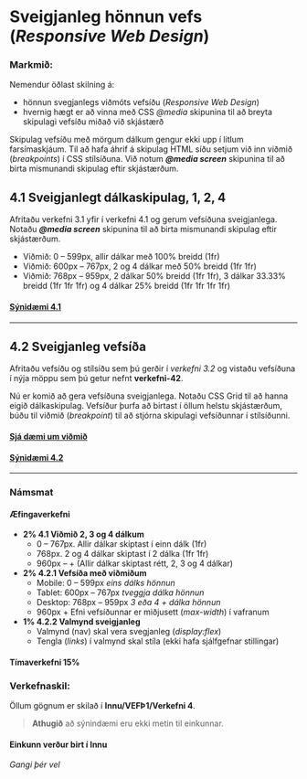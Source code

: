 # Sveigjanleg hönnun vefs  (_Responsive Web Design_)
 
### Markmið:

Nemendur öðlast skilning á:

* hönnun svegjanlegs viðmóts vefsíðu (_Responsive Web Design_)
* hvernig hægt er að vinna með CSS _@media_ skipunina til að breyta skipulagi vefsíðu miðað við skjástærð 

Skipulag vefsíðu með mörgum dálkum gengur ekki upp í litlum farsímaskjáum. Til að hafa áhrif á skipulag HTML síðu setjum við inn viðmið (_breakpoints_) í CSS stílsíðuna.  Við notum **_@media screen_** skipunina til að birta mismunandi skipulag eftir skjástærðum.  

## 4.1 Sveigjanlegt dálkaskipulag, 1, 2, 4

Afritaðu verkefni 3.1 yfir í verkefni 4.1 og gerum vefsíðuna sveigjanlega.  Notaðu **_@media screen_** skipunina til að birta mismunandi skipulag eftir skjástærðum.

* Viðmið: 0 – 599px, allir dálkar með 100% breidd (1fr)
* Viðmið: 600px – 767px, 2 og 4 dálkar með 50% breidd (1fr 1fr)
* Viðmið: 768px – 959px, 2 dálkar 50% breidd (1fr 1fr), 3 dálkar 33.33% breidd (1fr 1fr 1fr) og 4 dálkar 25% breidd (1fr 1fr 1fr 1fr)

#### [Sýnidæmi 4.1](Namsefni-4/Dæmi41.md)

---

## 4.2 Sveigjanleg vefsíða

Afritaðu vefsíðu og stílsíðu sem þú gerðir í _verkefni 3.2_ og vistaðu vefsíðuna í nýja möppu sem þú getur nefnt **verkefni-42**. 

Nú er komið að gera vefsíðuna sveigjanlega. Notaðu CSS Grid til að hanna eigið dálkaskipulag. Vefsíður þurfa að birtast í öllum helstu skjástærðum, búðu til viðmið (_breakpoint_) til að stjórna skipulagi vefsíðunnar í stílsíðunni. 

#### [Sjá dæmi um viðmið](Namsefni-4/)

#### [Sýnidæmi 4.2](Namsefni-4/Dæmi42.md)

---

### Námsmat 

#### Æfingaverkefni

* **2% 4.1 Viðmið 2, 3 og 4 dálkum**
    * 0 – 767px. Allir dálkar skiptast í einn dálk (1fr)
    * 768px. 2 og 4 dálkar skiptast í 2 dálka (1fr 1fr)
    * 960px – + (Allir dálkar skiptast rétt, 2, 3 og 4 dálkar)
* **2% 4.2.1 Vefsíða með viðmiðum**
    * Mobile: 0 – 599px  _eins dálks hönnun_  
    * Tablet: 600px – 767px _tveggja dálka hönnun_
    * Desktop: 768px – 959px _3 eða 4 + dálka hönnun_
    * 960px + Efni vefsíðunnar er miðjusett (_max-width_) í vafranum
*  **1% 4.2.2 Valmynd sveigjanleg**
    * Valmynd (nav) skal vera svegjanleg (_display:flex_)
    * Tengla (_links_) í valmynd skal stíla (ekki hafa sjálfgefnar stillingar)

#### Tímaverkefni 15%

### Verkefnaskil:  

Öllum gögnum er skilað í **Innu/VEFÞ1/Verkefni 4**.

> **Athugið** að sýnindæmi eru ekki metin til einkunnar.

#### Einkunn verður birt í Innu

_Gangi þér vel_
